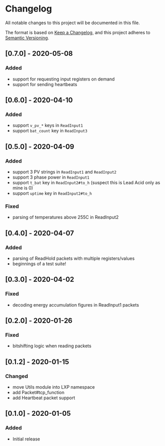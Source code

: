 # Changelog

All notable changes to this project will be documented in this file.

The format is based on [Keep a Changelog](https://keepachangelog.com/en/1.0.0/),
and this project adheres to [Semantic Versioning](https://semver.org/spec/v2.0.0.html).

## [0.7.0] - 2020-05-08

### Added

- support for requesting input registers on demand
- support for sending heartbeats

## [0.6.0] - 2020-04-10

### Added

- support `v_pv_*` keys in `ReadInput1`
- support `bat_count` key in `ReadInput3`

## [0.5.0] - 2020-04-09

### Added

- support 3 PV strings in `ReadInput1` and `ReadInput2`
- support 3 phase power in `ReadInput1`
- support `t_bat` key in `ReadInput2#to_h` (suspect this is Lead Acid only as mine is 0)
- support `uptime` key in `ReadInput2#to_h`

### Fixed

- parsing of temperatures above 255C in ReadInput2


## [0.4.0] - 2020-04-07

### Added

- parsing of ReadHold packets with multiple registers/values
- beginnings of a test suite!


## [0.3.0] - 2020-04-02

### Fixed

- decoding energy accumulation figures in ReadInput1 packets


## [0.2.0] - 2020-01-26

### Fixed

- bitshifting logic when reading packets


## [0.1.2] - 2020-01-15

### Changed

- move Utils module into LXP namespace
- add Packet#tcp_function
- add Heartbeat packet support


## [0.1.0] - 2020-01-05

### Added

- Initial release
